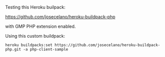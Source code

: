 Testing this Heroku builpack:

https://github.com/josecelano/heroku-buildpack-php

with GMP PHP extension enabled.

Using this custom buildpack:

```shell
heroku buildpacks:set https://github.com/josecelano/heroku-buildpack-php.git -a php-client-sample
```
